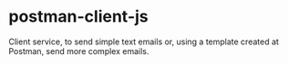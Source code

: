 # postman-client-js
Client service, to send simple text emails or, using a template created at Postman, send more complex emails.
